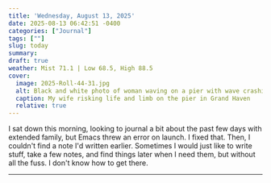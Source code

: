 ```yaml
---
title: 'Wednesday, August 13, 2025'
date: 2025-08-13 06:42:51 -0400
categories: ["Journal"]
tags: [""]
slug: today
summary: 
draft: true
weather: Mist 71.1 | Low 68.5, High 88.5
cover: 
  image: 2025-Roll-44-31.jpg
  alt: Black and white photo of woman waving on a pier with wave crashing behind her
  caption: My wife risking life and limb on the pier in Grand Haven
  relative: true
---
```


I sat down this morning, looking to journal a bit about the past few days with extended family, but Emacs threw an error on launch. I fixed that. Then, I couldn't find a note I'd written earlier. Sometimes I would just like to write stuff, take a few notes, and find things later when I need them, but without all the fuss. I don't know how to get there.

-----

